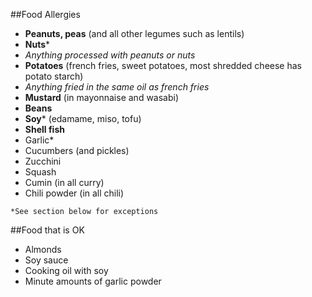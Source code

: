 ##Food Allergies
- **Peanuts, peas** (and all other legumes such as lentils)
- **Nuts***
 - _Anything processed with peanuts or nuts_
- **Potatoes** (french fries, sweet potatoes, most shredded cheese has potato starch)
 - _Anything fried in the same oil as french fries_
- **Mustard** (in mayonnaise and wasabi)
- **Beans**
 - **Soy*** (edamame, miso, tofu)
- **Shell fish**
- Garlic*
- Cucumbers (and pickles)
- Zucchini
- Squash
- Cumin (in all curry)
- Chili powder (in all chili)

`*See section below for exceptions`

##Food that is OK
- Almonds
- Soy sauce
- Cooking oil with soy
- Minute amounts of garlic powder
